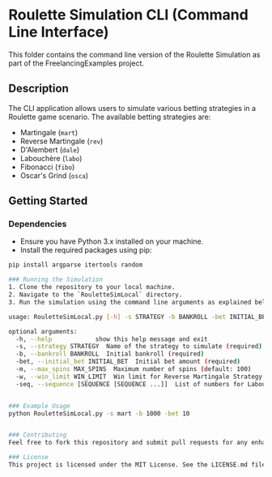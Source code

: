 # Roulette Simulation CLI (Command Line Interface)

This folder contains the command line version of the Roulette Simulation as part of the FreelancingExamples project.

## Description

The CLI application allows users to simulate various betting strategies in a Roulette game scenario. The available betting strategies are:

- Martingale (`mart`)
- Reverse Martingale (`rev`)
- D'Alembert (`dale`)
- Labouchère (`labo`)
- Fibonacci (`fibo`)
- Oscar's Grind (`osca`)

## Getting Started

### Dependencies

* Ensure you have Python 3.x installed on your machine.
* Install the required packages using pip:

```bash
pip install argparse itertools random

### Running the Simulation
1. Clone the repository to your local machine.
2. Navigate to the `RouletteSimLocal` directory.
3. Run the simulation using the command line arguments as explained below.

usage: RouletteSimLocal.py [-h] -s STRATEGY -b BANKROLL -bet INITIAL_BET [-m MAX_SPINS] [-w WIN_LIMIT] [-seq [SEQUENCE [SEQUENCE ...]]]

optional arguments:
  -h, --help            show this help message and exit
  -s, --strategy STRATEGY  Name of the strategy to simulate (required)
  -b, --bankroll BANKROLL  Initial bankroll (required)
  -bet, --initial_bet INITIAL_BET  Initial bet amount (required)
  -m, --max_spins MAX_SPINS  Maximum number of spins (default: 100)
  -w, --win_limit WIN_LIMIT  Win limit for Reverse Martingale Strategy (default: 3)
  -seq, --sequence [SEQUENCE [SEQUENCE ...]]  List of numbers for Labouchere System (default: [1,2,3])


### Example Usage
python RouletteSimLocal.py -s mart -b 1000 -bet 10


### Contributing
Feel free to fork this repository and submit pull requests for any enhancements or bug fixes.

### License
This project is licensed under the MIT License. See the LICENSE.md file for details.

